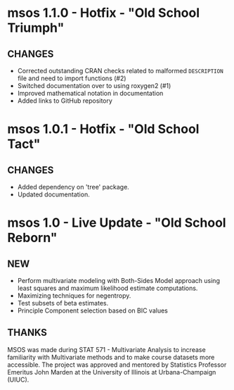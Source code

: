# msos 1.1.0 - Hotfix - "Old School Triumph"

## CHANGES
- Corrected outstanding CRAN checks related to malformed `DESCRIPTION` file
  and need to import functions (#2)
- Switched documentation over to using roxygen2 (#1)
- Improved mathematical notation in documentation
- Added links to GitHub repository

# msos 1.0.1 - Hotfix - "Old School Tact"

## CHANGES
- Added dependency on 'tree' package.
- Updated documentation.

# msos 1.0 - Live Update - "Old School Reborn"

## NEW

- Perform multivariate modeling with Both-Sides Model approach using least
  squares and maximum likelihood estimate computations.
- Maximizing techniques for negentropy.
- Test subsets of beta estimates.
- Principle Component selection based on BIC values

## THANKS

MSOS was made during STAT 571 - Multivariate Analysis to increase familiarity
with Multivariate methods and to make course datasets more accessible. 
The project was approved and mentored by Statistics Professor Emeritus
John Marden at the University of Illinois at Urbana-Champaign (UIUC).